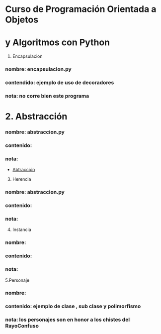 # Curso de Programación Orientada a Objetos
# y Algoritmos con Python
1. Encapsulacion
### nombre: encapsulacion.py
### contendido: ejemplo de uso de decoradores 
### nota: no corre bien este programa

# 2. Abstracción
### nombre: abstraccion.py 
### contenido:
### nota:
* [Abtracción](https://github.com/nazousagimhou/data-science-platzi/blob/master/02-POO/abstraccion.py)

3. Herencia
### nombre: abstraccion.py 
### contenido:
### nota:

4. Instancia
### nombre:  
### contenido:
### nota:

5.Personaje
### nombre:
### contenido: ejemplo de clase , sub clase y polimorfismo
### nota: los personajes son en honor a los chistes del RayoConfuso